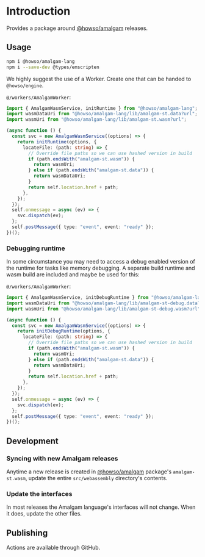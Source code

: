 # Introduction

Provides a package around [@howso/amalgam](https://github.com/howsoai/amalgam) releases.

## Usage

```bash
npm i @howso/amalgam-lang
npm i --save-dev @types/emscripten
```

We highly suggest the use of a Worker. Create one that can be handed to `@howso/engine`.

`@/workers/AmalgamWorker`:

```ts
import { AmalgamWasmService, initRuntime } from "@howso/amalgam-lang";
import wasmDataUri from "@howso/amalgam-lang/lib/amalgam-st.data?url";
import wasmUri from "@howso/amalgam-lang/lib/amalgam-st.wasm?url";

(async function () {
  const svc = new AmalgamWasmService((options) => {
    return initRuntime(options, {
      locateFile: (path: string) => {
        // Override file paths so we can use hashed version in build
        if (path.endsWith("amalgam-st.wasm")) {
          return wasmUri;
        } else if (path.endsWith("amalgam-st.data")) {
          return wasmDataUri;
        }
        return self.location.href + path;
      },
    });
  });
  self.onmessage = async (ev) => {
    svc.dispatch(ev);
  };
  self.postMessage({ type: "event", event: "ready" });
})();
```

### Debugging runtime

In some circumstance you may need to access a debug enabled version of the runtime for tasks like memory debugging.
A separate build runtime and wasm build are included and maybe be used for this:

`@/workers/AmalgamWorker`:

```ts
import { AmalgamWasmService, initDebugRuntime } from "@howso/amalgam-lang";
import wasmDataUri from "@howso/amalgam-lang/lib/amalgam-st-debug.data?url";
import wasmUri from "@howso/amalgam-lang/lib/amalgam-st-debug.wasm?url";

(async function () {
  const svc = new AmalgamWasmService((options) => {
    return initDebugRuntime(options, {
      locateFile: (path: string) => {
        // Override file paths so we can use hashed version in build
        if (path.endsWith("amalgam-st.wasm")) {
          return wasmUri;
        } else if (path.endsWith("amalgam-st.data")) {
          return wasmDataUri;
        }
        return self.location.href + path;
      },
    });
  });
  self.onmessage = async (ev) => {
    svc.dispatch(ev);
  };
  self.postMessage({ type: "event", event: "ready" });
})();
```

## Development

### Syncing with new Amalgam releases

Anytime a new release is created in [@howso/amalgam](https://github.com/howsoai/amalgam) package's
`amalgam-st.wasm`, update the entire `src/webassembly` directory's contents.

### Update the interfaces

In most releases the Amalgam language's interfaces will not change. When it does, update the other files.

## Publishing

Actions are available through GitHub.

